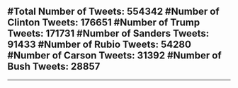 #Total Number of Tweets: 554342 
#Number of Clinton Tweets: 176651
#Number of Trump Tweets: 171731
#Number of Sanders Tweets: 91433
#Number of Rubio Tweets: 54280
#Number of Carson Tweets: 31392
#Number of Bush Tweets: 28857
---
---
